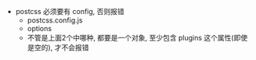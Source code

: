 * postcss 必须要有 config, 否则报错
  * postcss.config.js
  * options
  * 不管是上面2个中哪种, 都要是一个对象, 至少包含 plugins 这个属性(即使是空的), 才不会报错


